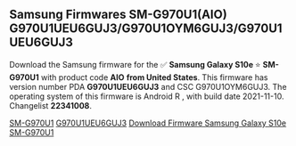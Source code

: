 <h2>Samsung Firmwares SM-G970U1(AIO) G970U1UEU6GUJ3/G970U1OYM6GUJ3/G970U1UEU6GUJ3</h2>
Download the Samsung firmware for the ✅ <strong>Samsung Galaxy S10e </strong> ⭐ <strong>SM-G970U1</strong> with product code <strong>AIO</strong> <strong> from United States</strong>. This firmware has version number PDA <strong>G970U1UEU6GUJ3</strong> and CSC G970U1OYM6GUJ3. The operating system of this firmware is Android R , with build date 2021-11-10. Changelist <strong>22341008</strong>.


[SM-G970U1](https://samfirm.shop/samsung/model/SM-G970U1)
[G970U1UEU6GUJ3](https://samfirm.shop/samsung/pda/G970U1UEU6GUJ3)
[Download Firmware Samsung Galaxy S10e SM-G970U1](https://samfirm.shop/samsung/firmware/473386)
